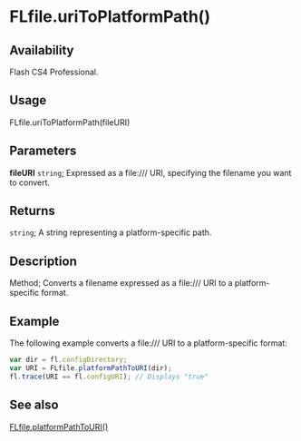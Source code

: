 # FLfile.uriToPlatformPath()

## Availability

Flash CS4 Professional.

## Usage

FLfile.uriToPlatformPath(fileURI)

## Parameters

**fileURI** `string`; Expressed as a file:/// URI, specifying the filename you want to convert.

## Returns

`string`; A string representing a platform-specific path.

## Description

Method; Converts a filename expressed as a file:/// URI to a platform-specific format.

## Example

The following example converts a file:/// URI to a platform-specific format:

```javascript
var dir = fl.configDirectory;
var URI = FLfile.platformPathToURI(dir);
fl.trace(URI == fl.configURI); // Displays "true"
```

## See also

[FLfile.platformPathToURI()](../FLfile_object/FLfile10.md)

